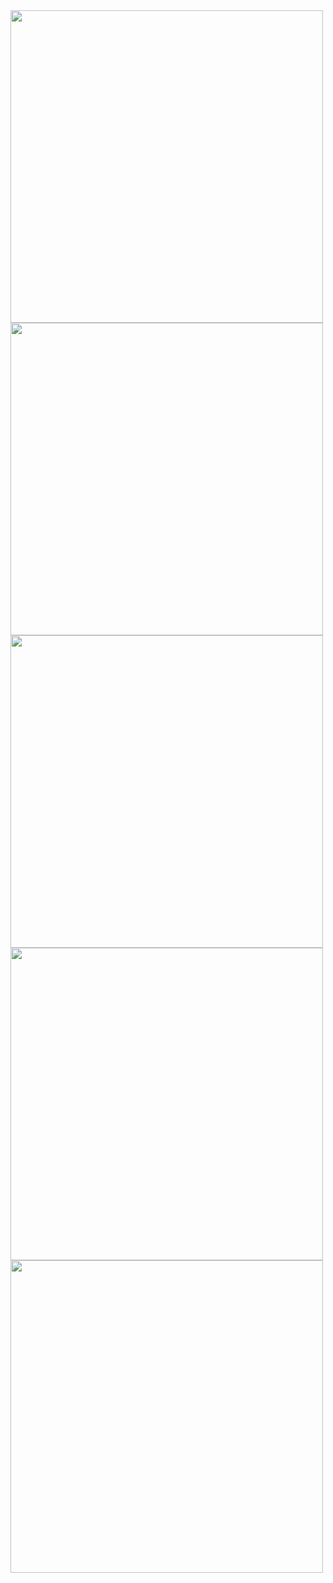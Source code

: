 <img src="https://github.com/jayminrao/Mirror-Wall/assets/138772785/b889e7ac-b7ef-42f3-abe3-364b2a3ebe59" height="500"/>
<img src="https://github.com/jayminrao/Mirror-Wall/assets/138772785/31836768-e632-4f90-b2e5-eca064dfd836" height="500"/>
<img src="https://github.com/jayminrao/Mirror-Wall/assets/138772785/e7373314-820c-415e-9cad-c4e03477d4a2" height="500"/>
<img src="https://github.com/jayminrao/Mirror-Wall/assets/138772785/0b77cb33-bfb9-41a1-b9f1-21f5a80f414d" height="500"/>
<img src="https://github.com/jayminrao/Mirror-Wall/assets/138772785/f4658bb7-2656-4210-90de-8547d6242ca1" height="500"/>
